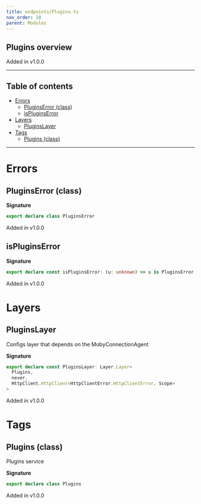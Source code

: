 ```yaml
---
title: endpoints/Plugins.ts
nav_order: 18
parent: Modules
---
```


## Plugins overview

Added in v1.0.0

---

<h2 class="text-delta">Table of contents</h2>

- [Errors](#errors)
  - [PluginsError (class)](#pluginserror-class)
  - [isPluginsError](#ispluginserror)
- [Layers](#layers)
  - [PluginsLayer](#pluginslayer)
- [Tags](#tags)
  - [Plugins (class)](#plugins-class)

---

# Errors

## PluginsError (class)

**Signature**

```ts
export declare class PluginsError
```

Added in v1.0.0

## isPluginsError

**Signature**

```ts
export declare const isPluginsError: (u: unknown) => u is PluginsError
```

Added in v1.0.0

# Layers

## PluginsLayer

Configs layer that depends on the MobyConnectionAgent

**Signature**

```ts
export declare const PluginsLayer: Layer.Layer<
  Plugins,
  never,
  HttpClient.HttpClient<HttpClientError.HttpClientError, Scope>
>
```

Added in v1.0.0

# Tags

## Plugins (class)

Plugins service

**Signature**

```ts
export declare class Plugins
```

Added in v1.0.0

